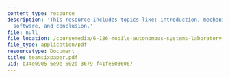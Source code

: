 ```yaml
---
content_type: resource
description: 'This resource includes topics like: introduction, mechanical design,
  software, and conclusion.'
file: null
file_location: /coursemedia/6-186-mobile-autonomous-systems-laboratory-january-iap-2005/b34e09056e9e602d3679f41fe5036067_teamsixpaper.pdf
file_type: application/pdf
resourcetype: Document
title: teamsixpaper.pdf
uid: b34e0905-6e9e-602d-3679-f41fe5036067
---
```


